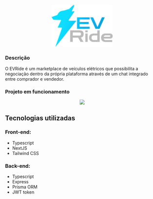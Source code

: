 <p align="center">
  <a href="http://evride.vercel.app/" target="blank"><img src="./evride-front/public/logo_dark_mode.png" width="200" alt="EVRide Logo" /></a>
</p>

### Descrição

O EVRide é um marketplace de veículos elétricos que possibilita a negociação dentro da própria plataforma através de um chat integrado entre comprador e vendedor.

### Projeto em funcionamento
<p align="center">
  <img src="./assets/example.gif" width="400"/>
</p>

## Tecnologias utilizadas

### Front-end:
- Typescript
- NextJS
- Tailwind CSS

### Back-end:
- Typescript
- Express
- Prisma ORM
- JWT token
